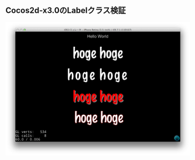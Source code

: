 ## Cocos2d-x3.0のLabelクラス検証

![](https://raw.githubusercontent.com/kyokomi/Cocos2dxLabelExample/master/temp/1.png)
